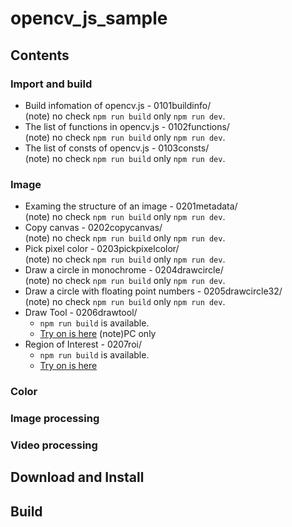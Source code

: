 # opencv_js_sample

## Contents

### Import and build
- Build infomation of opencv.js - 0101buildinfo/<br>
  (note) no check `npm run build` only `npm run dev`.
- The list of functions in opencv.js - 0102functions/<br>
   (note) no check `npm run build` only `npm run dev`.
- The list of consts of opencv.js - 0103consts/<br>
   (note) no check `npm run build` only `npm run dev`.

### Image
- Examing the structure of an image - 0201metadata/<br>
  (note) no check `npm run build` only `npm run dev`.
- Copy canvas - 0202copycanvas/<br>
  (note) no check `npm run build` only `npm run dev`.
- Pick pixel color - 0203pickpixelcolor/<br>
  (note) no check `npm run build` only `npm run dev`.
- Draw a circle in monochrome - 0204drawcircle/<br>
   (note) no check `npm run build` only `npm run dev`.
- Draw a circle with floating point numbers - 0205drawcircle32/<br>
   (note) no check `npm run build` only `npm run dev`.
- Draw Tool - 0206drawtool/<br>
  - `npm run build` is available.<br>
  - [Try on is here](https://edison-garden.tokyo/opencv/paint/) (note)PC only
- Region of Interest - 0207roi/<br>
  - `npm run build` is available.<br>
  - [Try on is here](https://edison-garden.tokyo/opencv/roi/)

### Color


### Image processing


### Video processing

## Download and Install

## Build


